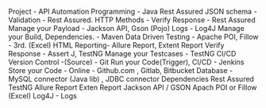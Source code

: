 Project - API Automation
Programming - Java
Rest Assured
JSON schema - Validation - Rest Assured.
HTTP Methods -
Verify Response - Rest Assured
Manage your Payload - Jackson API, Gson (Pojo)
Logs - Log4J
Manage your Build, Dependencies. - Maven
Data Driven Testing - Apache POI, Fillow - 3rd. (Excel)
HTML Reporting- Allure Report, Extent Report
Verify Response - Assert J, TestNG
Manage your Testcases - TestNG
CI/CD
Version Control -(Source) - Git
Run your Code(Trigger), CI/CD - Jenkins
Store your Code - Online - ﻿Github.com , Gitlab, Bitbucket
Database - MySQL connector (Java lib) , JDBC connector
Dependencies
Rest Assured
TestNG
Allure Report
Exten Report
Jackson API / GSON
Apach POI or Fillow (Excel)
Log4J - Logs